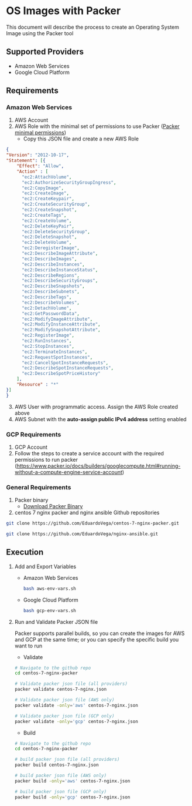 # OS Images with Packer 

This document will describe the process to create an Operating System Image using the Packer tool

## Supported Providers

- Amazon Web Services
- Google Cloud Platform

## Requirements

### Amazon Web Services

1. AWS Account
2. AWS Role with the minimal set of permissions to use Packer ([Packer minimal permissions](https://www.packer.io/docs/builders/amazon.html#iam-task-or-instance-role))
    - Copy this JSON file and create a new AWS Role
  ```json
  {
  "Version": "2012-10-17",
  "Statement": [{
      "Effect": "Allow",
      "Action" : [
        "ec2:AttachVolume",
        "ec2:AuthorizeSecurityGroupIngress",
        "ec2:CopyImage",
        "ec2:CreateImage",
        "ec2:CreateKeypair",
        "ec2:CreateSecurityGroup",
        "ec2:CreateSnapshot",
        "ec2:CreateTags",
        "ec2:CreateVolume",
        "ec2:DeleteKeyPair",
        "ec2:DeleteSecurityGroup",
        "ec2:DeleteSnapshot",
        "ec2:DeleteVolume",
        "ec2:DeregisterImage",
        "ec2:DescribeImageAttribute",
        "ec2:DescribeImages",
        "ec2:DescribeInstances",
        "ec2:DescribeInstanceStatus",
        "ec2:DescribeRegions",
        "ec2:DescribeSecurityGroups",
        "ec2:DescribeSnapshots",
        "ec2:DescribeSubnets",
        "ec2:DescribeTags",
        "ec2:DescribeVolumes",
        "ec2:DetachVolume",
        "ec2:GetPasswordData",
        "ec2:ModifyImageAttribute",
        "ec2:ModifyInstanceAttribute",
        "ec2:ModifySnapshotAttribute",
        "ec2:RegisterImage",
        "ec2:RunInstances",
        "ec2:StopInstances",
        "ec2:TerminateInstances",
        "ec2:RequestSpotInstances",
        "ec2:CancelSpotInstanceRequests",
        "ec2:DescribeSpotInstanceRequests",
        "ec2:DescribeSpotPriceHistory"
      ],
      "Resource" : "*"
  }]
}
```
3. AWS User with programmatic access. Assign the AWS Role created above
4. AWS Subnet with the **auto-assign public IPv4 address** setting enabled


### GCP Requirements

1. GCP Account
2. Follow the steps to create a service account with the required permissions to run packer (https://www.packer.io/docs/builders/googlecompute.html#running-without-a-compute-engine-service-account)

### General Requirements

1. Packer binary
    - [Download Packer Binary](https://www.packer.io/downloads.html)
2. centos 7 nginx packer and nginx ansible Github repositories
``` bash
git clone https://github.com/EduardoVega/centos-7-nginx-packer.git

git clone https://github.com/EduardoVega/nginx-ansible.git
```

## Execution
1. Add and Export Variables
    - Amazon Web Services
      ```bash
      bash aws-env-vars.sh
      ```
    - Google Cloud Platform
      ```bash
      bash gcp-env-vars.sh
      ```
2. Run and Validate Packer JSON file

    Packer supports parallel builds, so you can create the images for AWS and GCP at the same time; or you can specify the specific build you want to run

    - Validate
    ```bash
    # Navigate to the github repo
    cd centos-7-nginx-packer

    # Validate packer json file (all providers)
    packer validate centos-7-nginx.json

    # Validate packer json file (AWS only)
    packer validate -only='aws' centos-7-nginx.json

    # Validate packer json file (GCP only)
    packer validate -only='gcp' centos-7-nginx.json

    ```
    - Build
    ```bash
    # Navigate to the github repo
    cd centos-7-nginx-packer

    # build packer json file (all providers)
    packer build centos-7-nginx.json

    # build packer json file (AWS only)
    packer build -only='aws' centos-7-nginx.json

    # build packer json file (GCP only)
    packer build -only='gcp' centos-7-nginx.json

    ```


